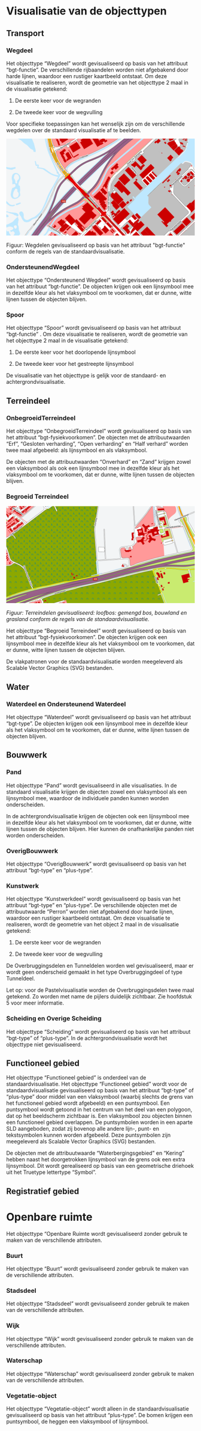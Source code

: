 Visualisatie van de objecttypen
===============================

Transport
---------

### Wegdeel

Het objecttype “Wegdeel” wordt gevisualiseerd op basis van het attribuut
“bgt-functie”. De verschillende rijbaandelen worden niet afgebakend door harde
lijnen, waardoor een rustiger kaartbeeld ontstaat. Om deze visualisatie te
realiseren, wordt de geometrie van het objecttype 2 maal in de visualisatie
getekend:

1.  De eerste keer voor de wegranden

2.  De tweede keer voor de wegvulling

Voor specifieke toepassingen kan het wenselijk zijn om de verschillende wegdelen
over de standaard visualisatie af te beelden.

![Figuur: Wegdelen gevisualiseerd op basis van het attribuut "bgt-functie".](media/a8fca65ceb2cea0b2f7df5062f20e114.png)

Figuur: Wegdelen gevisualiseerd op basis van het attribuut "bgt-functie" conform
de regels van de standaardvisualisatie.

### OndersteunendWegdeel

Het objecttype “Ondersteunend Wegdeel” wordt gevisualiseerd op basis van het
attribuut “bgt-functie”. De objecten krijgen ook een lijnsymbool mee in dezelfde
kleur als het vlaksymbool om te voorkomen, dat er dunne, witte lijnen tussen de
objecten blijven.

### Spoor

Het objecttype “Spoor” wordt gevisualiseerd op basis van het attribuut
“bgt-functie” . Om deze visualisatie te realiseren, wordt de geometrie van het
objecttype 2 maal in de visualisatie getekend:

1.  De eerste keer voor het doorlopende lijnsymbool

2.  De tweede keer voor het gestreepte lijnsymbool

De visualisatie van het objecttype is gelijk voor de standaard- en
achtergrondvisualisatie.

Terreindeel
-----------

### OnbegroeidTerreindeel

Het objecttype “OnbegroeidTerreindeel” wordt gevisualiseerd op basis van het
attribuut “bgt-fysiekvoorkomen”. De objecten met de attribuutwaarden “Erf”,
“Gesloten verharding”, “Open verharding” en “Half verhard” worden twee maal
afgebeeld: als lijnsymbool en als vlaksymbool.

De objecten met de attribuutwaarden “Onverhard” en “Zand” krijgen zowel een
vlaksymbool als ook een lijnsymbool mee in dezelfde kleur als het vlaksymbool om
te voorkomen, dat er dunne, witte lijnen tussen de objecten blijven.

### Begroeid Terreindeel

![](media/9378e81640221db81370d6d182e4261b.png)

*Figuur: Terreindelen gevisualiseerd: loofbos: gemengd bos, bouwland en grasland
conform de regels van de standaardvisualisatie.*

Het objecttype “Begroeid Terreindeel” wordt gevisualiseerd op basis van het
attribuut “bgt-fysiekvoorkomen”. De objecten krijgen ook een lijnsymbool mee in
dezelfde kleur als het vlaksymbool om te voorkomen, dat er dunne, witte lijnen
tussen de objecten blijven.

De vlakpatronen voor de standaardvisualisatie worden meegeleverd als Scalable
Vector Graphics (SVG) bestanden.

Water
-----

### Waterdeel en Ondersteunend Waterdeel

Het objecttype “Waterdeel” wordt gevisualiseerd op basis van het attribuut
“bgt-type”. De objecten krijgen ook een lijnsymbool mee in dezelfde kleur als
het vlaksymbool om te voorkomen, dat er dunne, witte lijnen tussen de objecten
blijven.

Bouwwerk
--------

### Pand

Het objecttype “Pand” wordt gevisualiseerd in alle visualisaties. In de
standaard visualisatie krijgen de objecten zowel een vlaksymbool als een
lijnsymbool mee, waardoor de individuele panden kunnen worden onderscheiden.

In de achtergrondvisualisatie krijgen de objecten ook een lijnsymbool mee in
dezelfde kleur als het vlaksymbool om te voorkomen, dat er dunne, witte lijnen
tussen de objecten blijven. Hier kunnen de onafhankelijke panden niet worden
onderscheiden.

### OverigBouwwerk

Het objecttype “OverigBouwwerk” wordt gevisualiseerd op basis van het attribuut
“bgt-type” en “plus-type”.

### Kunstwerk

Het objecttype “Kunstwerkdeel” wordt gevisualiseerd op basis van het attribuut
“bgt-type” en “plus-type”. De verschillende objecten met de attribuutwaarde
“Perron” worden niet afgebakend door harde lijnen, waardoor een rustiger
kaartbeeld ontstaat. Om deze visualisatie te realiseren, wordt de geometrie van
het object 2 maal in de visualisatie getekend:

1.  De eerste keer voor de wegranden

2.  De tweede keer voor de wegvulling

De Overbruggingsdelen en Tunneldelen worden wel gevisualiseerd, maar er wordt
geen onderscheid gemaakt in het type Overbruggingdeel of type Tunneldeel.

Let op: voor de Pastelvisualisatie worden de Overbruggingsdelen twee maal
getekend. Zo worden met name de pijlers duidelijk zichtbaar. Zie hoofdstuk 5
voor meer informatie.

### Scheiding en Overige Scheiding

Het objecttype “Scheiding” wordt gevisualiseerd op basis van het attribuut
“bgt-type” of “plus-type”. In de achtergrondvisualisatie wordt het objecttype
niet gevisualiseerd.

Functioneel gebied
------------------

Het objecttype “Functioneel gebied” is onderdeel van de standaardvisualisatie.
Het objecttype “Functioneel gebied” wordt voor de standaardvisualisatie
gevisualiseerd op basis van het attribuut “bgt-type” of “plus-type” door middel
van een vlaksymbool (waarbij slechts de grens van het functioneel gebied wordt
afgebeeld) en een puntsymbool. Een puntsymbool wordt getoond in het centrum van
het deel van een polygoon, dat op het beeldscherm zichtbaar is. Een vlaksymbool
zou objecten binnen een functioneel gebied overlappen. De puntsymbolen worden in
een aparte SLD aangeboden, zodat zij bovenop alle andere lijn-, punt- en
tekstsymbolen kunnen worden afgebeeld. Deze puntsymbolen zijn meegeleverd als
Scalable Vector Graphics (SVG) bestanden.

De objecten met de attribuutwaarde “Waterbergingsgebied” en “Kering” hebben
naast het doorgetrokken lijnsymbool van de grens ook een extra lijnsymbool. Dit
wordt gerealiseerd op basis van een geometrische driehoek uit het Truetype
lettertype “Symbol”.

Registratief gebied
-------------------

Openbare ruimte
===============

Het objecttype “Openbare Ruimte wordt gevisualiseerd zonder gebruik te maken van
de verschillende attributen.

### Buurt

Het objecttype “Buurt” wordt gevisualiseerd zonder gebruik te maken van de
verschillende attributen.

### Stadsdeel

Het objecttype “Stadsdeel” wordt gevisualiseerd zonder gebruik te maken van de
verschillende attributen.

### Wijk

Het objecttype “Wijk” wordt gevisualiseerd zonder gebruik te maken van de
verschillende attributen.

### Waterschap

Het objecttype “Waterschap” wordt gevisualiseerd zonder gebruik te maken van de
verschillende attributen.

### Vegetatie-object

Het objecttype “Vegetatie-object” wordt alleen in de standaardvisualisatie
gevisualiseerd op basis van het attribuut “plus-type”. De bomen krijgen een
puntsymbool, de heggen een vlaksymbool of lijnsymbool.
